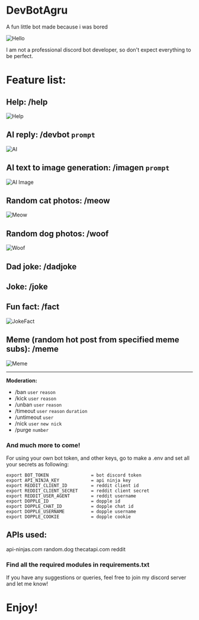 # DevBotAgru
A fun little bot made because i was bored

![Hello](Screenshots/Hi.png)

I am not a professional discord bot developer, so don't expect everything to be perfect.

# Feature list:

## Help: /help
![Help](Screenshots/Help.png)

## AI reply: /devbot ```prompt```
![AI](Screenshots/AI.png)

## AI text to image generation: /imagen ```prompt```
![AI Image](Screenshots/AI-Image.png)

## Random cat photos: /meow
![Meow](Screenshots/Meow.png)

## Random dog photos: /woof
![Woof](Screenshots/Woof.png)

## Dad joke: /dadjoke

## Joke: /joke

## Fun fact: /fact
![JokeFact](Screenshots/JokeFact.png)

## Meme (random hot post from specified meme subs): /meme
![Meme](Screenshots/Meme.png)

<hr>

**Moderation:**

- /ban `user` `reason`
- /kick `user` `reason`
- /unban `user` `reason`
- /timeout `user` `reason` `duration`
- /untimeout `user`
- /nick `user` `new nick`
- /purge `number`

### And much more to come!

For using your own bot token, and other keys, go to make a .env and set all your secrets as following:

```
export BOT_TOKEN                = bot discord token
export API_NINJA_KEY            = api ninja key
export REDDIT_CLIENT_ID         = reddit client id
export REDDIT_CLIENT_SECRET     = reddit client secret
export REDDIT_USER_AGENT        = reddit username
export DOPPLE_ID                = dopple id
export DOPPLE_CHAT_ID           = dopple chat id
export DOPPLE_USERNAME          = dopple username
export DOPPLE_COOKIE            = dopple cookie
```

## APIs used:
api-ninjas.com
random.dog
thecatapi.com
reddit

### Find all the required modules in requirements.txt

If you have any suggestions or queries, feel free to join my discord server and let me know! 

# Enjoy!
